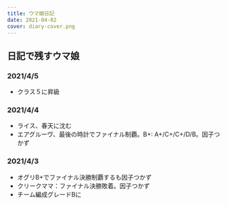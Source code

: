 ```yaml
---
title: ウマ娘日記
date: 2021-04-02
cover: diary-cover.png
---
```


## 日記で残すウマ娘

### 2021/4/5
- クラス５に昇級

### 2021/4/4
- ライス、春天に沈む
- エアグルーヴ、最後の時計でファイナル制覇。B+: A+/C+/C+/D/B。因子つかず

### 2021/4/3
- オグリB+でファイナル決勝制覇するも因子つかず
- クリークママ：ファイナル決勝敗着。因子つかず
- チーム編成グレードBに


